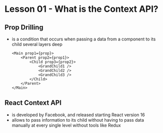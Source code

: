 # Lesson 01 - What is the Context API?

## Prop Drilling
- is a condition that occurs when passing a data from a component to its child several layers deep

    ```
    <Main prop1={prop}>
        <Parent prop2={prop1}>
            <Child prop3={prop2}>
                <GrandChild1 />
                <GrandChild2 />
                <GrandChild3 />
            </Child>
        </Parent>
    </Main>
    ```


## React Context API
- is developed by Facebook, and released starting React version 16
- allows to pass information to its child without having to pass data manually at  every single level without tools like Redux